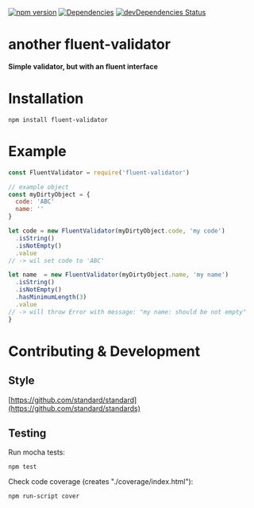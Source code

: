 [![npm version](https://badge.fury.io/js/fluent-validator.svg)](http://badge.fury.io/js/another-fluent-validator)
[![Dependencies](https://david-dm.org/loge5/node-fluent-validator.svg)](https://david-dm.org/loge5/node-fluent-validator) 
[![devDependencies Status](https://david-dm.org/loge5/node-fluent-validator/dev-status.svg)](https://david-dm.org/loge5/node-fluent-validator?type=dev)

# another fluent-validator

**Simple validator, but with an fluent interface**

# Installation

```
npm install fluent-validator
```
# Example


```javascript
const FluentValidator = require('fluent-validator')

// example object
const myDirtyObject = {
  code: 'ABC'
  name: ''
}

let code = new FluentValidator(myDirtyObject.code, 'my code')
  .isString()
  .isNotEmpty()
  .value
// -> wil set code to 'ABC'

let name  = new FluentValidator(myDirtyObject.name, 'my name')
  .isString()
  .isNotEmpty()
  .hasMinimumLength(3)
  .value
// -> will throw Error with message: "my name: should be not empty"
}
```
# Contributing & Development

## Style

[https://github.com/standard/standard](https://github.com/standard/standards)

## Testing

Run mocha tests:

`npm test`

Check code coverage (creates "./coverage/index.html"):

`npm run-script cover`
